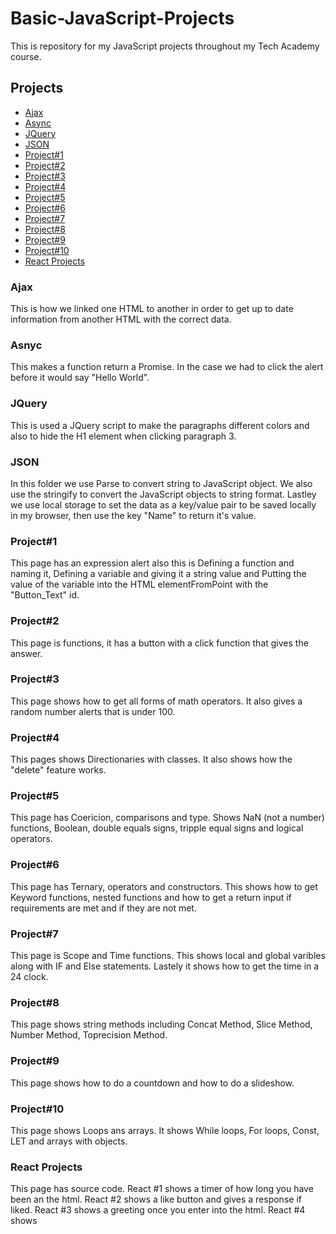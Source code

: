 # Basic-JavaScript-Projects
 This is repository for my JavaScript projects throughout my Tech Academy course.
 ## Projects
* [Ajax](https://github.com/DamianH226/JavaScript-Projects/tree/main/Ajax)
* [Async](https://github.com/DamianH226/JavaScript-Projects/tree/main/Async)
* [JQuery](https://github.com/DamianH226/JavaScript-Projects/tree/main/JQuery)
* [JSON](https://github.com/DamianH226/JavaScript-Projects/tree/main/JSON)
* [Project#1](https://github.com/DamianH226/JavaScript-Projects/tree/main/Project1_expressions_alert)
* [Project#2](https://github.com/DamianH226/JavaScript-Projects/tree/main/Project2_functions)
* [Project#3](https://github.com/DamianH226/JavaScript-Projects/tree/main/Project3_math_operators)
* [Project#4](https://github.com/DamianH226/JavaScript-Projects/tree/main/Project4_dictionaries)
* [Project#5](https://github.com/DamianH226/JavaScript-Projects/tree/main/Project5_comparisons_type_coercion)
* [Project#6](https://github.com/DamianH226/JavaScript-Projects/tree/main/Project6_ternary_operators_constructors)
* [Project#7](https://github.com/DamianH226/JavaScript-Projects/tree/main/Project7_scope_time_function)
* [Project#8](https://github.com/DamianH226/JavaScript-Projects/tree/main/Project8_string_methods)
* [Project#9](https://github.com/DamianH226/JavaScript-Projects/tree/main/Project9_countdown_slideshow)
* [Project#10](https://github.com/DamianH226/JavaScript-Projects/tree/main/Project10_loops_arrays)
* [React Projects](https://github.com/DamianH226/JavaScript-Projects/tree/main/React_Projects)

### Ajax
This is how we linked one HTML to another in order to get up to date information from another HTML with the correct data.

### Asnyc
This makes a function return a Promise. In the case we had to click the alert before it would say "Hello World".

### JQuery
This is used a JQuery script to make the paragraphs different colors and also to hide the H1 element when clicking paragraph 3.

### JSON
In this folder we use Parse to convert string to JavaScript object. We also use the stringify to convert the JavaScript objects to string format. Lastley we use local storage to set the data as a key/value pair to be saved locally in my browser, then use the key "Name" to return it's value.

### Project#1 
This page has an expression alert also this is Defining a function and naming it, Defining a variable and giving it a string value and Putting the value of the variable into the HTML elementFromPoint with the "Button_Text" id.

### Project#2
This page is functions, it has a button with a click function that gives the answer.

### Project#3
This page shows how to get all forms of math operators. It also gives a random number alerts that is under 100.

### Project#4
This pages shows Directionaries with classes. It also shows how the "delete" feature works.

### Project#5
This page has Coericion, comparisons and type. Shows NaN (not a number) functions, Boolean, double equals signs, tripple equal signs and logical operators.

### Project#6
This page has Ternary, operators and constructors. This shows how to get Keyword functions, nested functions and how to get a return input if requirements are met and if they are not met.

### Project#7
This page is Scope and Time functions. This shows local and global varibles along with IF and Else statements. Lastely it shows how to get the time in a 24 clock.

### Project#8
This page shows string methods including Concat Method, Slice Method, Number Method, Toprecision Method.

### Project#9
This page shows how to do a countdown and how to do a slideshow.

### Project#10
This page shows Loops ans arrays. It shows While loops, For loops, Const, LET and arrays with objects.

### React Projects
This page has source code. React #1 shows a timer of how long you have been an the html. React #2 shows a like button and gives a response if liked. React #3 shows a greeting once you enter into the html. React #4 shows  


